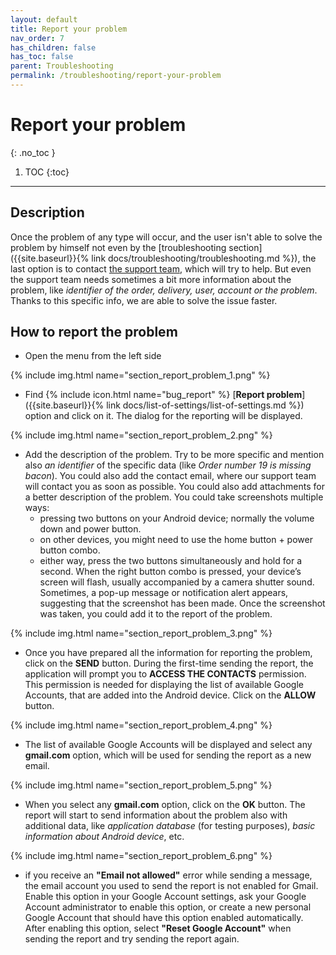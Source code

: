 ```yaml
---
layout: default
title: Report your problem
nav_order: 7
has_children: false
has_toc: false
parent: Troubleshooting
permalink: /troubleshooting/report-your-problem
---
```


# Report your problem
{: .no_toc }

1. TOC
{:toc}

---

## Description
Once the problem of any type will occur, and the user isn't able to solve the problem by himself not even by the [troubleshooting section]({{site.baseurl}}{% link docs/troubleshooting/troubleshooting.md %}), the last option is to contact [the support team](mailto:support@orderlord.com), which will try to help. But even the support team needs sometimes a bit more information about the problem, like _identifier of the order, delivery, user, account or the problem_. Thanks to this specific info, we are able to solve the issue faster.

## How to report the problem
- Open the menu from the left side

{% include img.html name="section_report_problem_1.png" %}

- Find {% include icon.html name="bug_report" %} [**Report problem**]({{site.baseurl}}{% link docs/list-of-settings/list-of-settings.md %}) option and click on it. The dialog for the reporting will be displayed.

{% include img.html name="section_report_problem_2.png" %}

- Add the description of the problem. Try to be more specific and mention also _an identifier_ of the specific data (like _Order number 19 is missing bacon_). You could also add the contact email, where our support team will contact you as soon as possible. You could also add attachments for a better description of the problem. You could take screenshots multiple ways:
	- pressing two buttons on your Android device; normally the volume down and power button. 
	- on other devices, you might need to use the home button + power button combo.
	- either way, press the two buttons simultaneously and hold for a second.
When the right button combo is pressed, your device’s screen will flash, usually accompanied by a camera shutter sound. Sometimes, a pop-up message or notification alert appears, suggesting that the screenshot has been made. Once the screenshot was taken, you could add it to the report of the problem.

{% include img.html name="section_report_problem_3.png" %}

- Once you have prepared all the information for reporting the problem, click on the <span class="text-green-100">**SEND**</span> button. During the first-time sending the report, the application will prompt you to **ACCESS THE CONTACTS** permission. This permission is needed for displaying the list of available Google Accounts, that are added into the Android device. Click on the <span class="text-green-100">**ALLOW**</span> button.

{% include img.html name="section_report_problem_4.png" %}

- The list of available Google Accounts will be displayed and select any **gmail.com** option, which will be used for sending the report as a new email.

{% include img.html name="section_report_problem_5.png" %}

- When you select any **gmail.com** option, click on the <span class="text-green-100">**OK**</span> button. The report will start to send information about the problem also with additional data, like _application database_ (for testing purposes), _basic information about Android device_, etc.

{% include img.html name="section_report_problem_6.png" %}

- <span class="text-red-200">if you receive an **"Email not allowed"** error while sending a message, the email account you used to send the report is not enabled for Gmail. Enable this option in your Google Account settings, ask your Google Account administrator to enable this option, or create a new personal Google Account that should have this option enabled automatically. After enabling this option, select **"Reset Google Account"** when sending the report and try sending the report again.</span>